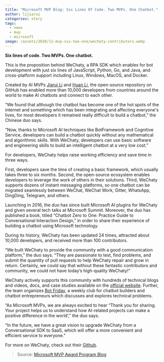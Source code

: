 ```yaml
---
title: "Microsoft MVP Blog: Six Lines Of Code. Two MVPs. One Chatbot."
author: lijiarui
categories: story
tags:
  - news
  - mvp
  - microsoft
image: /assets/2020/11-mvp-six-two-one/wechaty-contributors.webp
---
```


**Six lines of code. Two MVPs. One chatbot.**

This is the proposition behind WeChaty, a RPA SDK which enables for bot development with just six lines of JavaScript, Python, Go, and Java, and cross-platform support including Linux, Windows, MacOS, and Docker.

Created by AI MVPs [Jiarui Li](https://mvp.microsoft.com/en-us/mvp/jiarui%20li-5003226) and [Huan Li](https://mvp.microsoft.com/en-us/mvp/Huan%20%E2%80%86%20LI-5003061), the open-source repository on GitHub has enabled more than 10,000 developers from countries around the world to make AI chatbots and connect to each other.

“We found that although the chatbot has become one of the hot spots of the internet and something which has been integrating and affecting everyone's lives, for most developers it remained really difficult to build a chatbot,” the Chinese duo says.

“Now, thanks to Microsoft AI techniques like BotFramework and Cognitive Service, developers can build a chatbot quickly without any mathematical and algorithmic skills. With WeChaty, developers can use basic software and engineering skills to build an intelligent chatbot at a very low cost.”

For developers, WeChaty helps raise working efficiency and save time in three ways.

First, developers save the time of creating a basic framework, which usually takes three to six months. Second, the open-source ecosystem enables developers to leverage the work of others in their solutions. Third, WeChaty supports dozens of instant messaging platforms, so one chatbot can be migrated seamlessly between WeChat, WeChat Work, Gitter, WhatsApp, DingDing, Telegram, and others.

Launching in 2016, the duo has since built Microsoft AI plugins for WeChaty and given several tech talks at Microsoft Summit. Moreover, the duo has published a book, titled “Chatbot Zero to One: Practice Guide to Conversational Interaction Design,” in order to share their experience of building a chatbot using Microsoft technology.

During its history, WeChaty has been updated 24 times, attracted about 10,000 developers, and received more than 100 contributors.

“We built WeChaty to provide the community with a good communication platform,” the duo says. “They are passionate to test, find problems, and submit the quantity of pull requests to help WeChaty repair and grow in return. Certainly, we could say that without these fantastic contributors and community, we could not have today’s high-quality WeChaty!”

WeChaty actively supports this community with hundreds of technical blogs and videos, docs, and case studies available on the [official website](https://wechaty.js.org). Further, the team organizes [Bot Friday](https://www.bot5.club), a weekly club for chatbot builders and chatbot entrepreneurs which discusses and explores technical problems.

“As Microsoft MVPs, we are always excited to hear “Thank you for sharing. Your project helps us to understand how AI-related projects can make a positive difference in the world’,” the duo says.

“In the future, we have a great vision to upgrade WeChaty from a Conversational SDK to SaaS, which will offer a more convenient and efficient service to everyone.”

For more on WeChaty, check out their [Github](https://github.com/wechaty/wechaty).

> Source: [Microsoft MVP Award Program Blog](https://techcommunity.microsoft.com/t5/microsoft-mvp-award-program-blog/six-lines-of-code-two-mvps-one-chatbot/ba-p/1861785)
